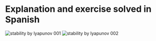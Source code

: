 # Explanation and exercise solved in Spanish

![stability by lyapunov 001](https://user-images.githubusercontent.com/36342673/130371775-1ecf4757-e4d9-424a-8e31-18618417a638.jpg)
![stability by lyapunov 002](https://user-images.githubusercontent.com/36342673/130371798-24d21003-47f1-4e82-93d2-ca5e311cd6e3.jpg)
